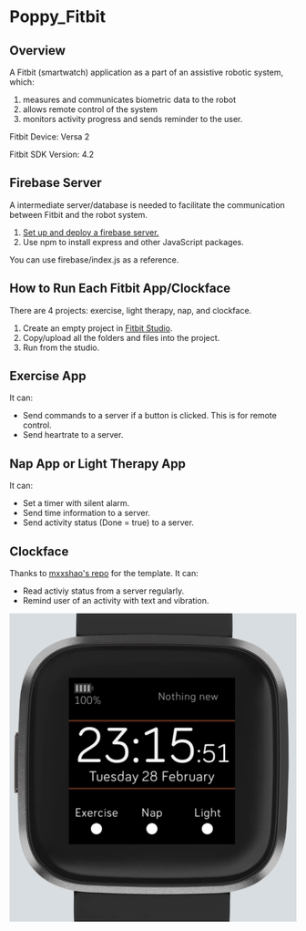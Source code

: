 # Poppy_Fitbit

## Overview
A Fitbit (smartwatch) application as a part of an assistive robotic system, which:
1. measures and communicates biometric data to the robot
2. allows remote control of the system
3. monitors activity progress and sends reminder to the user.

Fitbit Device: Versa 2

Fitbit SDK Version: 4.2

## Firebase Server
A intermediate server/database is needed to facilitate the communication between Fitbit and the robot system.  
1. [Set up and deploy a firebase server.](https://firebase.google.com/docs/hosting/quickstart)
2. Use npm to install express and other JavaScript packages.

You can use firebase/index.js as a reference.

## How to Run Each Fitbit App/Clockface
There are 4 projects: exercise, light therapy, nap, and clockface.
1. Create an empty project in [Fitbit Studio](https://studio.fitbit.com).
2. Copy/upload all the folders and files into the project. 
3. Run from the studio.

## Exercise App
It can:
- Send commands to a server if a button is clicked. This is for remote control.
- Send heartrate to a server.

## Nap App or Light Therapy App
It can:
- Set a timer with silent alarm.
- Send time information to a server.
- Send activity status (Done = true) to a server.

## Clockface
Thanks to [mxxshao's repo](https://github.com/mxsshao/versa-clockface) for the template.
It can:
- Read activiy status from a server regularly.
- Remind user of an activity with text and vibration.

![clockface](./pictures/clockface1.png)
